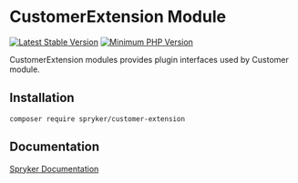 # CustomerExtension Module
[![Latest Stable Version](https://poser.pugx.org/spryker/customer-extension/v/stable.svg)](https://packagist.org/packages/spryker/customer-extension)
[![Minimum PHP Version](https://img.shields.io/badge/php-%3E%3D%207.4-8892BF.svg)](https://php.net/)

CustomerExtension modules provides plugin interfaces used by Customer module.

## Installation

```
composer require spryker/customer-extension
```

## Documentation

[Spryker Documentation](https://docs.spryker.com)
